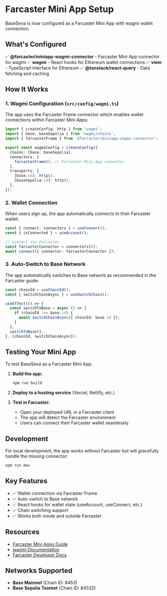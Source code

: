# Farcaster Mini App Setup

BaseSeva is now configured as a Farcaster Mini App with wagmi wallet connection.

## What's Configured

✅ **@farcaster/miniapp-wagmi-connector** - Farcaster Mini App connector for wagmi
✅ **wagmi** - React hooks for Ethereum wallet connections
✅ **viem** - TypeScript interface for Ethereum
✅ **@tanstack/react-query** - Data fetching and caching

## How It Works

### 1. Wagmi Configuration (`src/config/wagmi.ts`)

The app uses the Farcaster Frame connector which enables wallet connections within Farcaster Mini Apps:

```typescript
import { createConfig, http } from 'wagmi';
import { base, baseSepolia } from 'wagmi/chains';
import { farcasterFrame } from '@farcaster/miniapp-wagmi-connector';

export const wagmiConfig = createConfig({
  chains: [base, baseSepolia],
  connectors: [
    farcasterFrame(), // Farcaster Mini App connector
  ],
  transports: {
    [base.id]: http(),
    [baseSepolia.id]: http(),
  },
});
```

### 2. Wallet Connection

When users sign up, the app automatically connects to their Farcaster wallet:

```typescript
const { connect, connectors } = useConnect();
const { isConnected } = useAccount();

// Connect via Farcaster
const farcasterConnector = connectors[0];
await connect({ connector: farcasterConnector });
```

### 3. Auto-Switch to Base Network

The app automatically switches to Base network as recommended in the Farcaster guide:

```typescript
const chainId = useChainId();
const { switchChainAsync } = useSwitchChain();

useEffect(() => {
  const switchToBase = async () => {
    if (chainId !== base.id) {
      await switchChainAsync({ chainId: base.id });
    }
  };
  switchToBase();
}, [chainId, switchChainAsync]);
```

## Testing Your Mini App

To test BaseSeva as a Farcaster Mini App:

1. **Build the app:**
   ```bash
   npm run build
   ```

2. **Deploy to a hosting service** (Vercel, Netlify, etc.)

3. **Test in Farcaster:**
   - Open your deployed URL in a Farcaster client
   - The app will detect the Farcaster environment
   - Users can connect their Farcaster wallet seamlessly

## Development

For local development, the app works without Farcaster but will gracefully handle the missing connector:

```bash
npm run dev
```

## Key Features

- ✅ Wallet connection via Farcaster Frame
- ✅ Auto-switch to Base network
- ✅ React hooks for wallet state (useAccount, useConnect, etc.)
- ✅ Chain switching support
- ✅ Works both inside and outside Farcaster

## Resources

- [Farcaster Mini Apps Guide](https://dtech.vision/farcaster/miniapps/howtodowagmiwalletconnectinfarcasterminiapps/)
- [wagmi Documentation](https://wagmi.sh)
- [Farcaster Developer Docs](https://docs.farcaster.xyz)

## Networks Supported

- **Base Mainnet** (Chain ID: 8453)
- **Base Sepolia Testnet** (Chain ID: 84532)

